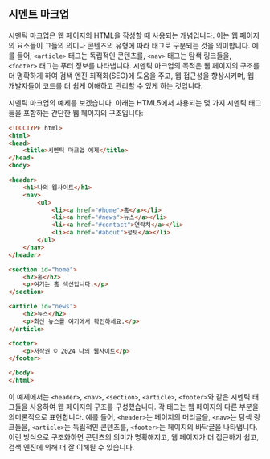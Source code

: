 ## 시멘트 마크업

시멘틱 마크업은 웹 페이지의 HTML을 작성할 때 사용되는 개념입니다. 이는 웹 페이지의 요소들이 그들의 의미나 콘텐츠의 유형에 따라 태그로 구분되는 것을 의미합니다. 예를 들어, `<article>` 태그는 독립적인 콘텐츠를, `<nav>` 태그는 탐색 링크들을, `<footer>` 태그는 푸터 정보를 나타냅니다. 시멘틱 마크업의 목적은 웹 페이지의 구조를 더 명확하게 하여 검색 엔진 최적화(SEO)에 도움을 주고, 웹 접근성을 향상시키며, 웹 개발자들이 코드를 더 쉽게 이해하고 관리할 수 있게 하는 것입니다.  


시멘틱 마크업의 예제를 보겠습니다. 아래는 HTML5에서 사용되는 몇 가지 시멘틱 태그들을 포함하는 간단한 웹 페이지의 구조입니다:

```html
<!DOCTYPE html>
<html>
<head>
    <title>시멘틱 마크업 예제</title>
</head>
<body>

<header>
    <h1>나의 웹사이트</h1>
    <nav>
        <ul>
            <li><a href="#home">홈</a></li>
            <li><a href="#news">뉴스</a></li>
            <li><a href="#contact">연락처</a></li>
            <li><a href="#about">정보</a></li>
        </ul>
    </nav>
</header>

<section id="home">
    <h2>홈</h2>
    <p>여기는 홈 섹션입니다.</p>
</section>

<article id="news">
    <h2>뉴스</h2>
    <p>최신 뉴스를 여기에서 확인하세요.</p>
</article>

<footer>
    <p>저작권 © 2024 나의 웹사이트</p>
</footer>

</body>
</html>
```

이 예제에서는 `<header>`, `<nav>`, `<section>`, `<article>`, `<footer>`와 같은 시멘틱 태그들을 사용하여 웹 페이지의 구조를 구성했습니다. 각 태그는 웹 페이지의 다른 부분을 의미론적으로 표현합니다. 예를 들어, `<header>`는 페이지의 머리글을, `<nav>`는 탐색 링크들을, `<article>`는 독립적인 콘텐츠를, `<footer>`는 페이지의 바닥글을 나타냅니다. 이런 방식으로 구조화하면 콘텐츠의 의미가 명확해지고, 웹 페이지가 더 접근하기 쉽고, 검색 엔진에 의해 더 잘 이해될 수 있습니다.
